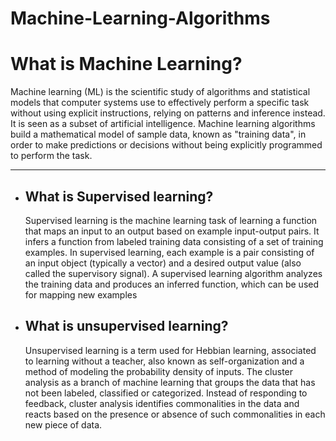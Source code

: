 # Machine-Learning-Algorithms
 <h1>What is Machine Learning?</h1>
 Machine learning (ML) is the scientific study of algorithms and statistical models that computer systems use to effectively perform a 
 specific task without using explicit instructions, relying on patterns and inference instead. It is seen as a subset of artificial 
 intelligence. Machine learning algorithms build a mathematical model of sample data, known as "training data", in order to make 
 predictions or decisions without being explicitly programmed to perform the task.
<hr>
<ul>
<li><h2>What is Supervised learning?</h2></li>
 Supervised learning is the machine learning task of learning a function that maps an input to an output based on example input-output pairs. It infers a function from labeled training data consisting of a set of training examples. In supervised learning, each example is a pair consisting of an input object (typically a vector) and a desired output value (also called the supervisory signal). A supervised learning algorithm analyzes the training data and produces an inferred function, which can be used for mapping new examples
 
 
<li><h2>What is unsupervised learning?</h2></li>
Unsupervised learning is a term used for Hebbian learning, associated to learning without a teacher, also known as self-organization and a method of modeling the probability density of inputs. The cluster analysis as a branch of machine learning that groups the data that has not been labeled, classified or categorized. Instead of responding to feedback, cluster analysis identifies commonalities in the data and reacts based on the presence or absence of such commonalities in each new piece of data.
